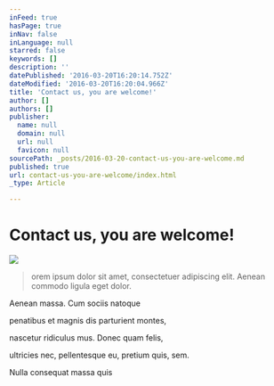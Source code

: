 ```yaml
---
inFeed: true
hasPage: true
inNav: false
inLanguage: null
starred: false
keywords: []
description: ''
datePublished: '2016-03-20T16:20:14.752Z'
dateModified: '2016-03-20T16:20:04.966Z'
title: 'Contact us, you are welcome!'
author: []
authors: []
publisher:
  name: null
  domain: null
  url: null
  favicon: null
sourcePath: _posts/2016-03-20-contact-us-you-are-welcome.md
published: true
url: contact-us-you-are-welcome/index.html
_type: Article

---
```

# Contact us, you are welcome!
![](https://the-grid-user-content.s3-us-west-2.amazonaws.com/8f047eeb-480c-4f47-aef0-e804db4f2574.jpg)

> orem ipsum dolor sit amet, consectetuer adipiscing elit. Aenean commodo ligula eget dolor.

Aenean massa. Cum sociis natoque

penatibus et magnis dis parturient montes,

nascetur ridiculus mus. Donec quam felis,

ultricies nec, pellentesque eu, pretium quis, sem.

Nulla consequat massa quis